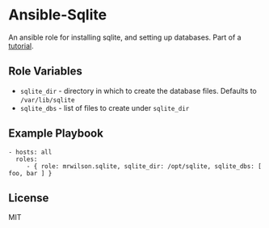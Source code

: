 Ansible-Sqlite
========

An ansible role for installing sqlite, and setting up databases. Part of a [tutorial](http://probablyfine.co.uk/2014/03/25/how-to-write-an-ansible-role-for-ansible-galaxy/).

Role Variables
--------------

 * `sqlite_dir` - directory in which to create the database files. Defaults to `/var/lib/sqlite`
 * `sqlite_dbs` - list of files to create under `sqlite_dir`

Example Playbook
-------------------------

    - hosts: all
      roles:
         - { role: mrwilson.sqlite, sqlite_dir: /opt/sqlite, sqlite_dbs: [ foo, bar ] }

License
-------

MIT
